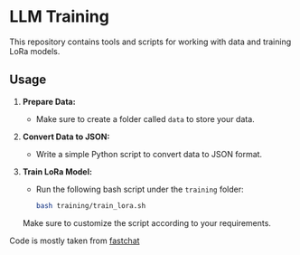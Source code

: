 # LLM Training

This repository contains tools and scripts for working with data and training LoRa models.

## Usage

1. **Prepare Data:**
   - Make sure to create a folder called `data` to store your data.


2. **Convert Data to JSON:**
   - Write a simple Python script to convert data to JSON format.

3. **Train LoRa Model:**
   - Run the following bash script under the `training` folder:
     ```bash
     bash training/train_lora.sh
     ```

   Make sure to customize the script according to your requirements.

Code is mostly taken from [fastchat](https://github.com/lm-sys/FastChat)
